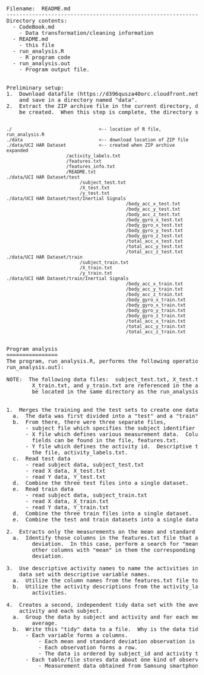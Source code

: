 <pre>
Filename:  README.md
----------------------------------------------------------------------------------------------------
Directory contents:
  - CodeBook.md
    - Data transformation/cleaning information
  - README.md
    - this file
  - run_analysis.R
    - R program code
  - run_analysis.out
    - Program output file.


Preliminary setup:
1.  Download datafile (https://d396qusza40orc.cloudfront.net/getdata%2Fprojectfiles%2FUCI%20HAR%20Dataset.zip)
    and save in a directory named "data".
2.  Extract the ZIP archive file in the current directory, data.  A directory, UCI HAR Dataset, will
    be created.  When this step is complete, the directory structure will be as follows:

</pre>
	
	./                                <-- location of R file, run_analysis.R
	./data                            <-- download location of ZIP file
	./data/UCI HAR Dataset            <-- created when ZIP archive expanded
	                      /activity_labels.txt
						  /features.txt
						  /features_info.txt
						  /README.txt
	./data/UCI HAR Dataset/test
	                           /subject_test.txt
							   /X_test.txt
							   /y_test.txt
	./data/UCI HAR Dataset/test/Inertial Signals
												/body_acc_x_test.txt
												/body_acc_y_test.txt
												/body_acc_z_test.txt
												/body_gyro_x_test.txt
												/body_gyro_x_test.txt
												/body_gyro_y_test.txt
												/body_gyro_z_test.txt
												/total_acc_x_test.txt
												/total_acc_y_test.txt
												/total_acc_z_test.txt
	./data/UCI HAR Dataset/train
	                           /subject_train.txt
							   /X_train.txt
							   /y_train.txt
	./data/UCI HAR Dataset/train/Inertial Signals
												/body_acc_x_train.txt
												/body_acc_y_train.txt
												/body_acc_z_train.txt
												/body_gyro_x_train.txt
												/body_gyro_x_train.txt
												/body_gyro_y_train.txt
												/body_gyro_z_train.txt
												/total_acc_x_train.txt
												/total_acc_y_train.txt
												/total_acc_z_train.txt

<pre>												
Program analysis
================
The program, run_analysis.R, performs the following operations (details can be found in the file,
run_analysis.out):

NOTE:  The following data files:  subject_test.txt, X_test.txt, y_test.txt, subject_train.txt,
		X_train.txt, and y_train.txt are referenced in the above program.  These files must
		be located in the same directory as the run_analysis.R file.
		
							   
1.  Merges the training and the test sets to create one data set.
  a.  The data was first divided into a "test" and a "train" dataset.
  b.  From there, there were three separate files,
	  - subject file which specifies the subject identifier
	  - X file which defines various measurement data.  Column information for each of the 561
		fields can be found in the file, features.txt.
	  - Y file which defines the activity id.  Descriptive text for each id can be found in
		the file, activity_labels.txt.
  c.  Read test data
	  - read subject data, subject_test.txt
	  - read X data, X_test.txt
	  - read Y data, Y_test.txt
  d.  Combine the three test files into a single dataset.
  e.  Read train data
	  - read subject data, subject_train.txt
	  - read X data, X_train.txt
	  - read Y data, Y_train.txt
  d.  Combine the three train files into a single dataset.
  e.  Combine the test and train datasets into a single dataset.
	
2.  Extracts only the measurements on the mean and standard deviation for each measurement. 
  a.  Identify those columns in the features.txt file that are related to mean and standard
		deviation.  In this case, perform a search for "mean()" and "std()".  Although there are 
		other columns with "mean" in them the corresponding measurement may not have a standard
		deviation.

3.  Use descriptive activity names to name the activities in the data set.  Appropriately label the 
    data set with descriptive variable names. 
  a.  Utilize the column names from the features.txt file to label the measurement data.
  b.  Utilize the activity descriptions from the activity_labels.txt file to identify the 
	    activities. 
	
4.  Creates a second, independent tidy data set with the average of each variable for each 
    activity and each subject. 
  a.  Group the data by subject and activity and for each measurement data point, calculate the
	    average.
  b.  Write this "tidy" data to a file.  Why is the data tidy?
	  - Each variable forms a columns.
		  - Each mean and standard deviation observation is in its own column.
		  - Each observation forms a row.
		  - The data is ordered by subject_id and activity type.
	  - Each table/file stores data about one kind of observation.
		  - Measurement data obtained from Samsung smartphone. 
	

</pre>
